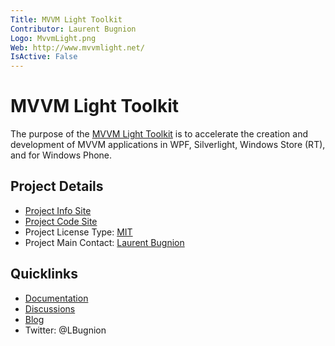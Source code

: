 ```yaml
---
Title: MVVM Light Toolkit
Contributor: Laurent Bugnion
Logo: MvvmLight.png
Web: http://www.mvvmlight.net/
IsActive: False
---
```

# MVVM Light Toolkit

The purpose of the [MVVM Light Toolkit](http://mvvmlight.net/) is to accelerate the creation and development of MVVM applications in WPF, Silverlight, Windows Store (RT), and for Windows Phone.

## Project Details
* [Project Info Site](http://mvvmlight.net)
* [Project Code Site](https://mvvmlight.codeplex.com/SourceControl/latest) 
* Project License Type: [MIT](https://mvvmlight.codeplex.com/license)
* Project Main Contact: [Laurent Bugnion](https://www.codeplex.com/site/users/view/lbugnion) 

## Quicklinks

* [Documentation](https://mvvmlight.codeplex.com/documentation) 
* [Discussions](https://mvvmlight.codeplex.com/discussions) 
* [Blog](http://blog.galasoft.ch/posts/category/mvvm/)
* Twitter: @LBugnion


